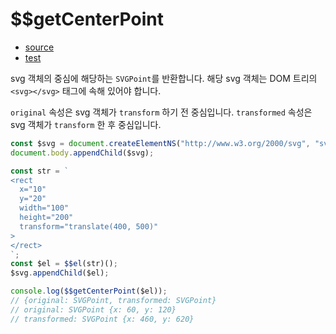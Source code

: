 # \$\$getCenterPoint

- [source](./getCenterPoint.index.js)
- [test](./getCenterPoint.spec.js)

svg 객체의 중심에 해당하는 `SVGPoint`를 반환합니다. 해당 svg 객체는 DOM 트리의 `<svg></svg>` 태그에 속해 있어야 합니다.

`original` 속성은 svg 객체가 `transform` 하기 전 중심입니다.
`transformed` 속성은 svg 객체가 `transform` 한 후 중심입니다.

```javascript
const $svg = document.createElementNS("http://www.w3.org/2000/svg", "svg");
document.body.appendChild($svg);

const str = `
<rect
  x="10"
  y="20"
  width="100"
  height="200"
  transform="translate(400, 500)" 
>
</rect>
`;
const $el = $$el(str)();
$svg.appendChild($el);

console.log($$getCenterPoint($el));
// {original: SVGPoint, transformed: SVGPoint}
// original: SVGPoint {x: 60, y: 120}
// transformed: SVGPoint {x: 460, y: 620}
```
